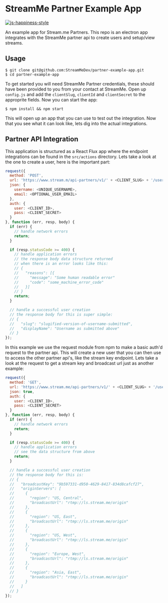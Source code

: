 # StreamMe Partner Example App

[![js-happiness-style](https://img.shields.io/badge/code%20style-happiness-brightgreen.svg)](https://github.com/JedWatson/happiness)

An example app for Stream.me Partners.  This repo is an electron app integrates with the StreamMe partner api to create users and setup/view streams.

## Usage

```
$ git clone git@github.com:StreamMeDev/partner-example-app.git
$ cd partner-example-app
```

To get started you will need StreamMe Partner credentials, these should have been provided to you from your contact at StreamMe.  Open up `config.js` and add the `clientSlug`, `clientId` and `clientSecret` to the approprite fields.  Now you can start the app:

```
$ npm install && npm start
```

This will open up an app that you can use to test out the integration.  Now that you see what it can look like, lets dig into the actual integrations.

## Partner API Integration

This application is structured as a React Flux app where the endpoint integrations can be found in the `src/actions` directory.  Lets take a look at the one to create a user, here is the important part:

```javascript
request({
  method: 'POST',
  url: 'https://www.stream.m/api-partners/v1/' + <CLIENT_SLUG> + '/users',
  json: {
    username: <UNIQUE_USERNAME>,
    email: <OPTIONAL_USER_EMAIL>
  },
  auth: {
    user: <CLIENT_ID>,
    pass: <CLIENT_SECRET>
  }
}, function (err, resp, body) {
  if (err) {
    // handle network errors
    return;
  }

  if (resp.statusCode >= 400) {
    // handle application errors
    // the response body data structure returned
    // when there is an error looks like this:
    // {
    //   "reasons": [{
    //     "message": "Some human readable error"
    //     "code": "some_machine_error_code"
    //   }]
    // }
    return;
  }

  // handle a successful user creation
  // the response body for this is super simple:
  // {
  //   "slug": "slugified-version-of-username-submitted",
  //   "displayName": "Username as submitted above"
  // }
});
```

In this example we use the request module from npm to make a basic auth'd request to the partner api.  This will create a new user that you can then use to access the other partner api's, like the stream key endpoint.  Lets take a look at the request to get a stream key and broadcast url just as another example:

```javascript
request({
  method: 'GET',
  url: 'https://www.stream.me/api-partners/v1/' + <CLIENT_SLUG> + '/users/' + <USER_SLUG> + '/broadcast',
  json: true,
  auth: {
    user: <CLIENT_ID>,
    pass: <CLIENT_SECRET>
  }
}, function (err, resp, body) {
  if (err) {
    // handle network errors
    return;
  }

  if (resp.statusCode >= 400) {
    // handle application errors
    // see the data structure from above
    return;
  }

  // handle a successful user creation
  // the response body for this is:
  // {
  //   "broadcastKey": "9b597331-d950-4629-8417-834d8cafcf27",
  //   "originServers": [
  //     {
  //       "region": "US, Central",
  //       "broadcastUrl": "rtmp://ls.stream.me/origin"
  //     },
  //     {
  //       "region": "US, East",
  //       "broadcastUrl": "rtmp://ls.stream.me/origin"
  //     },
  //     {
  //       "region": "US, West",
  //       "broadcastUrl": "rtmp://ls.stream.me/origin"
  //     },
  //     {
  //       "region": "Europe, West",
  //       "broadcastUrl": "rtmp://ls.stream.me/origin"
  //     },
  //     {
  //       "region": "Asia, East",
  //       "broadcastUrl": "rtmp://ls.stream.me/origin"
  //     }
  //   ]
  // }
});
```
